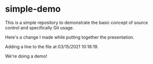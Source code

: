 # simple-demo

This is a simple repository to demonstrate the basic concept of source control and specifically Git usage.

Here's a change I made while putting together the presentation.

Adding a line to the file at 03/15/2021 10:18:19.

We're doing a demo!